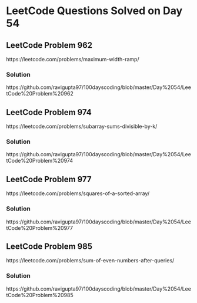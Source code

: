 # LeetCode Questions Solved on Day 54

<h2>LeetCode Problem 962</h2>  https://leetcode.com/problems/maximum-width-ramp/
<h3>Solution</h3>  https://github.com/ravigupta97/100dayscoding/blob/master/Day%2054/LeetCode%20Problem%20962

<h2>LeetCode Problem 974</h2>  https://leetcode.com/problems/subarray-sums-divisible-by-k/
<h3>Solution</h3>  https://github.com/ravigupta97/100dayscoding/blob/master/Day%2054/LeetCode%20Problem%20974

<h2>LeetCode Problem 977</h2>  https://leetcode.com/problems/squares-of-a-sorted-array/
<h3>Solution</h3>  https://github.com/ravigupta97/100dayscoding/blob/master/Day%2054/LeetCode%20Problem%20977

<h2>LeetCode Problem 985</h2>  https://leetcode.com/problems/sum-of-even-numbers-after-queries/
<h3>Solution</h3>  https://github.com/ravigupta97/100dayscoding/blob/master/Day%2054/LeetCode%20Problem%20985
